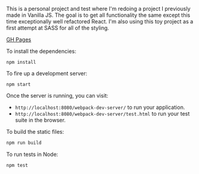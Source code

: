 This is a personal project and test where I'm redoing a project I previously made in Vanilla JS.
The goal is to get all functionality the same except this time exceptionally well refactored React. 
I'm also using this toy project as a first attempt at SASS for all of the styling.

[GH Pages](https://etcetera8.github.io/idea-box-redo-react/)

To install the dependencies:

```
npm install
```

To fire up a development server:

```
npm start
```

Once the server is running, you can visit:

* `http://localhost:8080/webpack-dev-server/` to run your application.
* `http://localhost:8080/webpack-dev-server/test.html` to run your test suite in the browser.

To build the static files:

```js
npm run build
```


To run tests in Node:

```js
npm test
```
